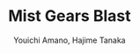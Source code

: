 --- 
slug: "mist-gears-blast"
title: "Mist Gears Blast"
publishdate: "2018-12-09"
src: "https://365manga.net/manga/mist-gears-blast"
author: "Youichi Amano, Hajime Tanaka"
image: "https://data.365manga.net/images/thumbnails/32888-mist-gears-blast.jpg"
tags: ["Action","Fantasy","Shounen","Shounen ai"]
chapters: ["Chapter 2: Royal Capital Brizaien ","Chapter 1: We Must Not Go To The Surface"]
chapterlinks: ["https://365manga.net/mist-gears-blast/chapter-2.html","https://365manga.net/mist-gears-blast/chapter-1.html"]
description: "Mist Gears Blast manga summary: The project's story begins with the 'Day of Purgatory' marking the arrival of Mist, a calamitous mist that becomes the worst disaster in known history. Life crumbles with its arrival, and strange beasts emerge from it. Humanity seems to be on the path to extinction. 70 years after the Day of Purgatory, the Valks Kingdom begins 'Mist Gear,' a project that will restore hope to humanity."
---